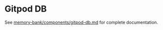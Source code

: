 # Gitpod DB

See [memory-bank/components/gitpod-db.md](../../memory-bank/components/gitpod-db.md) for complete documentation.

